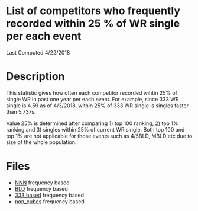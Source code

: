 # List of competitors who frequently recorded within 25 % of WR single  per each event
Last Computed 4/22/2018 

# Description
This statistic gives how often each competitor recorded wihtin 25% of single WR in past one year per each event. For example, since 333 WR single is 4.59 as of 4/3/2018, within 25% of 333 WR single is singles faster than 5.737s. 

Value 25% is determined after comparing 1) top 100 ranking, 2) top 1% ranking and 3) singles within 25% of current WR single. Both top 100 and top 1% are not applicable for those events such as 4/5BLD, MBLD etc due to size of the whole population. 

# Files
 - [NNN](https://github.com/openseasgmail/WCAstuff/blob/master/TopResultsFrequency/Results/nbyn.md) frequency based
 - [BLD](https://github.com/openseasgmail/WCAstuff/blob/master/TopResultsFrequency/Results/all_bld.md) frequency based
 - [333 based](https://github.com/openseasgmail/WCAstuff/blob/master/TopResultsFrequency/Results/333based.md) frequency based
 - [non_cubes](https://github.com/openseasgmail/WCAstuff/blob/master/TopResultsFrequency/Results/non_cubes.md) frequency based
